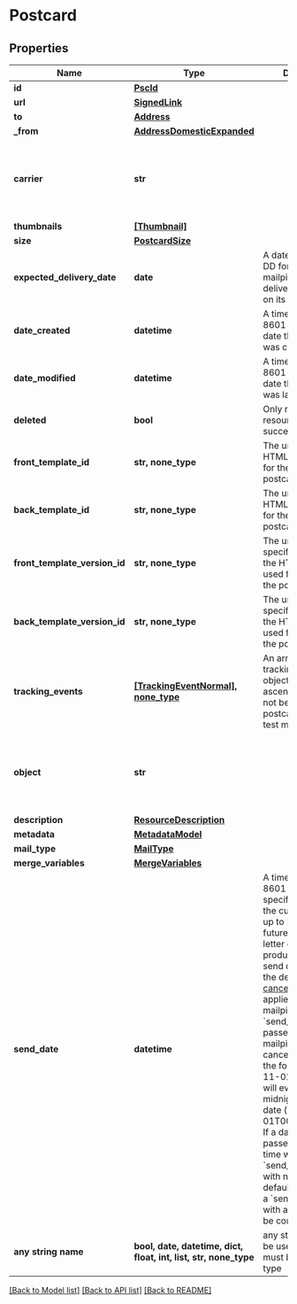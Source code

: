 # Postcard


## Properties
Name | Type | Description | Notes
------------ | ------------- | ------------- | -------------
**id** | [**PscId**](PscId.md) |  | 
**url** | [**SignedLink**](SignedLink.md) |  | 
**to** | [**Address**](Address.md) |  | [optional] 
**_from** | [**AddressDomesticExpanded**](AddressDomesticExpanded.md) |  | [optional] 
**carrier** | **str** |  | [optional]  if omitted the server will use the default value of "USPS"
**thumbnails** | [**[Thumbnail]**](Thumbnail.md) |  | [optional] 
**size** | [**PostcardSize**](PostcardSize.md) |  | [optional] 
**expected_delivery_date** | **date** | A date in YYYY-MM-DD format of the mailpiece&#39;s expected delivery date based on its &#x60;send_date&#x60;. | [optional] 
**date_created** | **datetime** | A timestamp in ISO 8601 format of the date the resource was created. | [optional] 
**date_modified** | **datetime** | A timestamp in ISO 8601 format of the date the resource was last modified. | [optional] 
**deleted** | **bool** | Only returned if the resource has been successfully deleted. | [optional] 
**front_template_id** | **str, none_type** | The unique ID of the HTML template used for the front of the postcard. | [optional] 
**back_template_id** | **str, none_type** | The unique ID of the HTML template used for the back of the postcard. | [optional] 
**front_template_version_id** | **str, none_type** | The unique ID of the specific version of the HTML template used for the front of the postcard. | [optional] 
**back_template_version_id** | **str, none_type** | The unique ID of the specific version of the HTML template used for the back of the postcard. | [optional] 
**tracking_events** | [**[TrackingEventNormal], none_type**](TrackingEventNormal.md) | An array of tracking_event objects ordered by ascending &#x60;time&#x60;. Will not be populated for postcards created in test mode. | [optional] 
**object** | **str** |  | [optional]  if omitted the server will use the default value of "postcard"
**description** | [**ResourceDescription**](ResourceDescription.md) |  | [optional] 
**metadata** | [**MetadataModel**](MetadataModel.md) |  | [optional] 
**mail_type** | [**MailType**](MailType.md) |  | [optional] 
**merge_variables** | [**MergeVariables**](MergeVariables.md) |  | [optional] 
**send_date** | **datetime** | A timestamp in ISO 8601 format which specifies a date after the current time and up to 180 days in the future to send the letter off for production. Setting a send date overrides the default [cancellation window](#section/Cancellation-Windows) applied to the mailpiece. Until the &#x60;send_date&#x60; has passed, the mailpiece can be canceled. If a date in the format &#x60;2017-11-01&#x60; is passed, it will evaluate to midnight UTC of that date (&#x60;2017-11-01T00:00:00.000Z&#x60;). If a datetime is passed, that exact time will be used. A &#x60;send_date&#x60; passed with no time zone will default to UTC, while a &#x60;send_date&#x60; passed with a time zone will be converted to UTC. | [optional] 
**any string name** | **bool, date, datetime, dict, float, int, list, str, none_type** | any string name can be used but the value must be the correct type | [optional]

[[Back to Model list]](../README.md#documentation-for-models) [[Back to API list]](../README.md#documentation-for-api-endpoints) [[Back to README]](../README.md)


